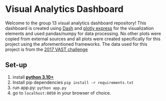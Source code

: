 # Visual Analytics Dashboard
Welcome to the group 13 visual analytics dashboard repository!
This dashboard is created using [Dash](https://dash.plotly.com/introduction) and [plotly express](https://plotly.com/python/plotly-express/) for the visualization elements and used pandas/numpy for data processing. No other plots were copied from external sources and all plots were created specifically for this project using the aforementioned frameworks. The data used for this project is from the [2017 VAST challenge](http://visualdata.wustl.edu/varepository/VAST%20Challenge%202017/challenges/Grand%20Challenge/)

## Set-up

1. install [**python 3.10+**](https://www.python.org/downloads/release/python-3100/)
2. Install pip dependencies 
`pip install -r requirements.txt`
3. run app.py: `python app.py`
4. go to `localhost:8050` in your browser of choice.
